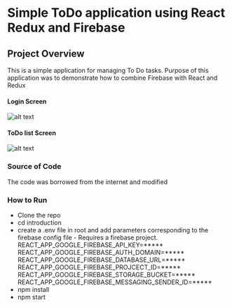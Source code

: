 # Simple ToDo application using React Redux and Firebase
## Project Overview
This is a simple application for managing To Do tasks. Purpose of this application was to demonstrate how to combine Firebase with React and Redux
#### Login Screen
![alt text](https://preview.ibb.co/jUQuf0/Ska-rmavbild-2018-11-04-kl-10-39-48.png "Login Screen")
#### ToDo list Screen
![alt text](https://image.ibb.co/k4AUV0/Ska-rmavbild-2018-11-04-kl-10-26-08.png "ToDo List Screen")
### Source of Code
The code was borrowed from the internet and modified
### How to Run
- Clone the repo
- cd introduction
- create a .env file in root and add parameters corresponding to the firebase config file - Requires a firebase project.
REACT_APP_GOOGLE_FIREBASE_API_KEY=*****
REACT_APP_GOOGLE_FIREBASE_AUTH_DOMAIN=*****
REACT_APP_GOOGLE_FIREBASE_DATABASE_URL=*****
REACT_APP_GOOGLE_FIREBASE_PROJCECT_ID=*****
REACT_APP_GOOGLE_FIREBASE_STORAGE_BUCKET=*****
REACT_APP_GOOGLE_FIREBASE_MESSAGING_SENDER_ID=*****
- npm install
- npm start


